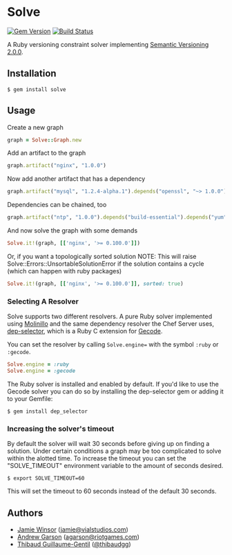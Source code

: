 # Solve

[![Gem Version](http://img.shields.io/gem/v/solve.svg)][gem] [![Build Status](http://img.shields.io/travis/berkshelf/solve.svg)][travis]

A Ruby versioning constraint solver implementing [Semantic Versioning 2.0.0](http://semver.org).

## Installation

```shell
$ gem install solve
```

## Usage

Create a new graph

```ruby
graph = Solve::Graph.new
```

Add an artifact to the graph

```ruby
graph.artifact("nginx", "1.0.0")
```

Now add another artifact that has a dependency

```ruby
graph.artifact("mysql", "1.2.4-alpha.1").depends("openssl", "~> 1.0.0")
```

Dependencies can be chained, too

```ruby
graph.artifact("ntp", "1.0.0").depends("build-essential").depends("yum")
```

And now solve the graph with some demands

```ruby
Solve.it!(graph, [['nginx', '>= 0.100.0']])
```

Or, if you want a topologically sorted solution NOTE: This will raise Solve::Errors::UnsortableSolutionError if the solution contains a cycle (which can happen with ruby packages)

```ruby
Solve.it!(graph, [['nginx', '>= 0.100.0']], sorted: true)
```

### Selecting A Resolver

Solve supports two different resolvers. A pure Ruby solver implemented using [Molinillo](https://github.com/CocoaPods/Molinillo) and the same dependency resolver the Chef Server uses, [dep-selector](https://github.com/chef/dep-selector), which is a Ruby C extension for [Gecode](https://github.com/ampl/gecode).

You can set the resolver by calling `Solve.engine=` with the symbol `:ruby` or `:gecode`.

```ruby
Solve.engine = :ruby
Solve.engine = :gecode
```

The Ruby solver is installed and enabled by default. If you'd like to use the Gecode solver you can do so by installing the dep-selector gem or adding it to your Gemfile:

```shell
$ gem install dep_selector
```

### Increasing the solver's timeout

By default the solver will wait 30 seconds before giving up on finding a solution. Under certain conditions a graph may be too complicated to solve within the alotted time. To increase the timeout you can set the "SOLVE_TIMEOUT" environment variable to the amount of seconds desired.

```shell
$ export SOLVE_TIMEOUT=60
```

This will set the timeout to 60 seconds instead of the default 30 seconds.

## Authors

- [Jamie Winsor](https://github.com/reset) ([jamie@vialstudios.com](mailto:jamie@vialstudios.com))
- [Andrew Garson](andrewGarson) ([agarson@riotgames.com](mailto:agarson@riotgames.com))
- [Thibaud Guillaume-Gentil](https://github.com/thibaudgg) ([@thibaudgg](http://twitter.com/thibaudgg))

[gem]: https://rubygems.org/gems/solve
[travis]: http://travis-ci.org/berkshelf/solve
